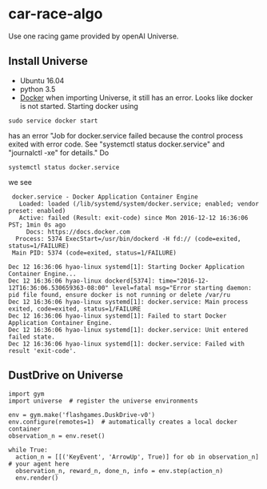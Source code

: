 # car-race-algo

Use one racing game provided by openAI Universe. 

## Install Universe 
* Ubuntu 16.04
* python 3.5
* [Docker](https://docs.docker.com/engine/installation/linux/ubuntulinux/) 
when importing Universe, it still has an error. Looks like docker is not started. Starting docker using
```
sudo service docker start
```
has an error "Job for docker.service failed because the control process exited with error code. See "systemctl status docker.service" and "journalctl -xe" for details."
Do 
```
systemctl status docker.service
```
we see 
```
 docker.service - Docker Application Container Engine
   Loaded: loaded (/lib/systemd/system/docker.service; enabled; vendor preset: enabled)
   Active: failed (Result: exit-code) since Mon 2016-12-12 16:36:06 PST; 1min 0s ago
     Docs: https://docs.docker.com
  Process: 5374 ExecStart=/usr/bin/dockerd -H fd:// (code=exited, status=1/FAILURE)
 Main PID: 5374 (code=exited, status=1/FAILURE)

Dec 12 16:36:06 hyao-linux systemd[1]: Starting Docker Application Container Engine...
Dec 12 16:36:06 hyao-linux dockerd[5374]: time="2016-12-12T16:36:06.530659363-08:00" level=fatal msg="Error starting daemon: pid file found, ensure docker is not running or delete /var/ru
Dec 12 16:36:06 hyao-linux systemd[1]: docker.service: Main process exited, code=exited, status=1/FAILURE
Dec 12 16:36:06 hyao-linux systemd[1]: Failed to start Docker Application Container Engine.
Dec 12 16:36:06 hyao-linux systemd[1]: docker.service: Unit entered failed state.
Dec 12 16:36:06 hyao-linux systemd[1]: docker.service: Failed with result 'exit-code'.
```

## DustDrive on Universe
```
import gym
import universe  # register the universe environments

env = gym.make('flashgames.DuskDrive-v0')
env.configure(remotes=1)  # automatically creates a local docker container
observation_n = env.reset()

while True:
  action_n = [[('KeyEvent', 'ArrowUp', True)] for ob in observation_n]  # your agent here
  observation_n, reward_n, done_n, info = env.step(action_n)
  env.render()
```





